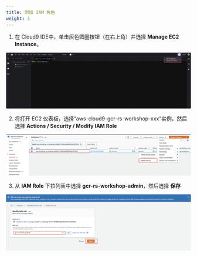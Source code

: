 ```yaml
---
title: 附加 IAM 角色
weight: 3
---
```


1. 在 Cloud9 IDE中，单击灰色圆圈按钮（在右上角）并选择 **Manage EC2 Instance**。 

![Cloud9 Manage EC2 Instance](/images/cloud9-manage-ec2.png)

2. 将打开 EC2 仪表板，选择“aws-cloud9-gcr-rs-workshop-xxx”实例，然后选择 **Actions / Security / Modify IAM Role** 

![EC2 Modify Role](/images/ec2-modify-role.png)

3. 从 **IAM Role** 下拉列表中选择 **gcr-rs-workshop-admin**，然后选择 **保存** 

![EC2 Modify Role](/images/ec2-select-role.png)

